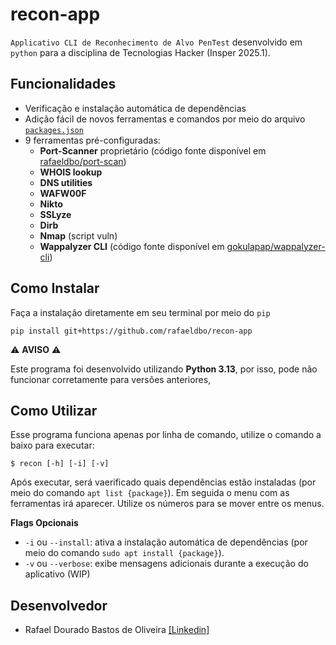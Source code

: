 # **recon-app**
`Applicativo CLI de Reconhecimento de Alvo PenTest` desenvolvido em `python` para a disciplina de Tecnologias Hacker (Insper 2025.1).

## **Funcionalidades**
- Verificação e instalação automática de dependências
- Adição fácil de novos ferramentas e comandos por meio do arquivo [`packages.json`](recon/packages.json)
- 9 ferramentas pré-configuradas:
    - **Port-Scanner** proprietário (código fonte disponível em [rafaeldbo/port-scan](https://github.com/rafaeldbo/recon-app))
    - **WHOIS lookup**
    - **DNS utilities**
    - **WAFW00F**
    - **Nikto**
    - **SSLyze**
    - **Dirb**
    - **Nmap** (script vuln)
    - **Wappalyzer CLI** (código fonte disponível em [gokulapap/wappalyzer-cli](https://github.com/gokulapap/wappalyzer-cli))

## **Como Instalar**
Faça a instalação diretamente em seu terminal por meio do `pip`

```
pip install git+https://github.com/rafaeldbo/recon-app
```
⚠️ **AVISO** ⚠️

Este programa foi desenvolvido utilizando **Python 3.13**, por isso, pode não funcionar corretamente para versões anteriores,

## **Como Utilizar**
Esse programa funciona apenas por linha de comando, utilize o comando a baixo para executar:
```
$ recon [-h] [-i] [-v]
```
Após executar, será vaerificado quais dependências estão instaladas (por meio do comando `apt list {package}`). Em seguida o menu com as ferramentas irá aparecer. Utilize os números para se mover entre os menus.

 **Flags  Opcionais**
- `-i` ou `--install`: ativa a instalação automática de dependências (por meio do comando `sudo apt install {package}`).
- `-v` ou `--verbose`: exibe mensagens adicionais durante a execução do aplicativo (WIP)

## **Desenvolvedor**

- Rafael Dourado Bastos de Oliveira [[Linkedin]](https://www.linkedin.com/in/rafael-dourado-rdbo/)